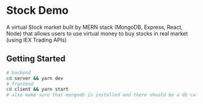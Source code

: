 # Stock Demo

A virtual Stock market built by MERN stack (MongoDB, Express, React, Node) that allows users to use virtual money to buy stocks in real market (using IEX Trading APIs)

## Getting Started
```bash
# backend
cd server && yarn dev
# frontend
cd client && yarn start
# also make sure that mongodb is installed and there should be a db called ttp-test
```
